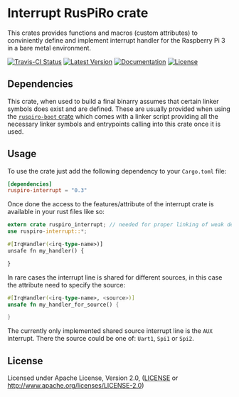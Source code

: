 # Interrupt RusPiRo crate

This crates provides functions and macros (custom attributes) to conviniently define and implement interrupt handler for
the Raspberry Pi 3 in a bare metal environment.

[![Travis-CI Status](https://api.travis-ci.org/RusPiRo/ruspiro-interrupt.svg?branch=master)](https://travis-ci.org/RusPiRo/ruspiro-interrupt)
[![Latest Version](https://img.shields.io/crates/v/ruspiro-interrupt.svg)](https://crates.io/crates/ruspiro-interrupt)
[![Documentation](https://docs.rs/ruspiro-interrupt/badge.svg)](https://docs.rs/ruspiro-interrupt)
[![License](https://img.shields.io/crates/l/ruspiro-interrupt.svg)](https://github.com/RusPiRo/ruspiro-interrupt#license)

## Dependencies
This crate, when used to build a final binarry assumes that certain linker symbols does exist and are defined. These are
usually provided when using the [``ruspiro-boot`` crate](https://crates.io/crates/ruspiro-boot) which comes with a linker
script providing all the necessary linker symbols and entrypoints calling into this crate once it is used.

## Usage
To use the crate just add the following dependency to your ``Cargo.toml`` file:

```toml
[dependencies]
ruspiro-interrupt = "0.3"
```

Once done the access to the features/attribute of the interrupt crate is available in your rust files like so:

```rust
extern crate ruspiro_interrupt; // needed for proper linking of weak defined functions
use ruspiro-interrupt::*;

#[IrqHandler(<irq-type-name>)]
unsafe fn my_handler() {

}
```

In rare cases the interrupt line is shared for different sources, in this case the attribute need to specify the source:

```rust
#[IrqHandler(<irq-type-name>, <source>)]
unsafe fn my_handler_for_source() {

}
```

The currently only implemented shared source interrupt line is the ``AUX`` interrupt. There the source could be one of:
``Uart1``, ``Spi1`` or ``Spi2``.

## License
Licensed under Apache License, Version 2.0, ([LICENSE](LICENSE) or http://www.apache.org/licenses/LICENSE-2.0)